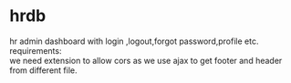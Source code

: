 # hrdb

hr admin dashboard with login ,logout,forgot password,profile etc.<br>
requirements: <br>
 we need extension to allow cors as we use ajax to get footer and header from different file.
